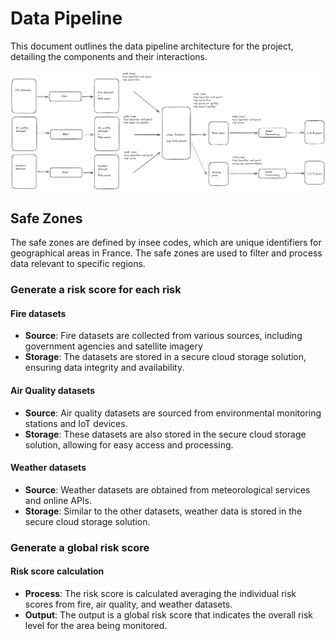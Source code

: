 # Data Pipeline

This document outlines the data pipeline architecture for the project, detailing the components and their interactions.

![Data pipeline](./images/architecture-data-pipeline.png)

## Safe Zones

The safe zones are defined by insee codes, which are unique identifiers for geographical areas in France. The safe zones are used to filter and process data relevant to specific regions.

### Generate a risk score for each risk

#### Fire datasets

- **Source**: Fire datasets are collected from various sources, including government agencies and satellite imagery
- **Storage**: The datasets are stored in a secure cloud storage solution, ensuring data integrity and availability.

#### Air Quality datasets

- **Source**: Air quality datasets are sourced from environmental monitoring stations and IoT devices.
- **Storage**: These datasets are also stored in the secure cloud storage solution, allowing for easy access and processing.

#### Weather datasets

- **Source**: Weather datasets are obtained from meteorological services and online APIs.
- **Storage**: Similar to the other datasets, weather data is stored in the secure cloud storage solution.

### Generate a global risk score

#### Risk score calculation

- **Process**: The risk score is calculated averaging the individual risk scores from fire, air quality, and weather datasets.
- **Output**: The output is a global risk score that indicates the overall risk level for the area being monitored.
